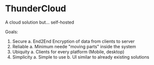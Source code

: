 # ThunderCloud
A cloud solution but... self-hosted

Goals:
1) Secure
  a. End2End Encryption of data from clients to server
2) Reliable
  a. Minimum neede "moving parts" inside the system
3) Ubiquity
  a. Clients for every platform (Mobile, desktop)
4) Simplicity
  a. Simple to use
  b. UI similar to already existing solutions
